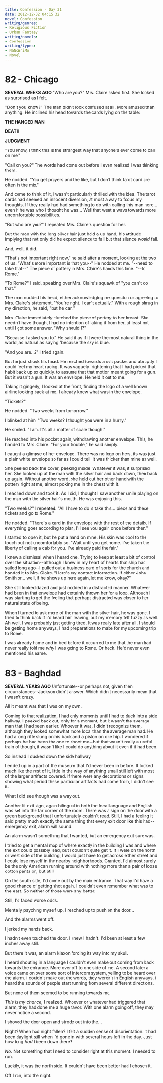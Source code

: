 ```yaml
---
title: Confession - Day 31
date: 2012-12-02 04:15:32
novel: Confession
writing/genres:
- Religious Fiction
- Urban Fantasy
writing/novels:
- Confession
writing/types:
- NaNoWriMo
- Novel
---
```

# 82 - Chicago
**SEVERAL WEEKS AGO**
"Who are you?" Mrs. Claire asked first. She looked as surprised as I felt.

"Don't you know?" The man didn't look confused at all. More amused than anything. He inclined his head towards the cards lying on the table:

<!--more-->

**THE HANGED MAN**

**DEATH**

**JUDGMENT**

"You know, I think this is the strangest way that anyone's ever come to call on me."

"Call on you?" The words had come out before I even realized I was thinking them.

He nodded. "You get prayers and the like, but I don't think tarot card are often in the mix."

And come to think of it, I wasn't particularly thrilled with the idea. The tarot cards had seemed an innocent diversion, at most a way to focus my thoughts. If they really had had something to do with calling this man here... even if he was who I thought he was... Well that went a ways towards more uncomfortable possibilities.

"But who are you?" I repeated Mrs. Claire's question for her.

But the man with the long silver hair just held a up hand, his attitude implying that not only did he expect silence to fall but that silence *would* fall.

And, well, it did.

"That's not important right now," he said after a moment, looking at the two of us. "What's more important is that you--" He nodded at me. "--need to take that--" The piece of pottery in Mrs. Claire's hands this time. "--to Rome."

"To Rome?" I said, speaking over Mrs. Claire's squawk of "you can't do that."

The man nodded his head, either acknowledging my question or agreeing to Mrs. Claire's statement. "You're right. I can't actually." With a rough shrug in my direction, he said, "but he can."

Mrs. Claire immediately clutched the piece of pottery to her breast. She needn't have though, I had no intention of taking it from her, at least not until I got some answer. "Why should I?"

"Because I asked you to." He said it as if it were the most natural thing in the world, as natural as saying 'because the sky is blue'.

"And you are...?" I tried again.

But he just shook his head. He reached towards a suit packet and abruptly I could feel my heart racing. It was vaguely frightening that I had picked that habit back up so quickly, to assume that that motion meant going for a gun. But it wasn't a gun. It was an envelope. He held it out to me.

Taking it gingerly, I looked at the front, finding the logo of a well known airline looking back at me. I already knew what was in the envelope.

"Tickets?"

He nodded. "Two weeks from tomorrow."

I blinked at him. "Two weeks? I thought you were in a hurry."

He smiled. "I am. It's all a matter of scale though."

He reached into his pocket again, withdrawing another envelope. This, he handed to Mrs. Claire. "For your trouble," he said simply.

I caught a glimpse of her envelope. There was no logo on hers, its was just a plain white envelope so far as I could tell. It was thicker than mine as well.

She peeled back the cover, peeking inside. Whatever it was, it surprised her. She looked up at the man with the silver hair and back down, then back up again. Without another word, she held out her other hand with the pottery right at me, almost poking me in the chest with it.

I reached down and took it. As I did, I thought I saw another smile playing on the man with the silver hair's mouth. He was enjoying this.

"Two weeks?" I repeated. "All I have to do is take this... piece and these tickets and go to Rome."

He nodded. "There's a card in the envelope with the rest of the details. If everything goes according to plan, I'll see you again once before then."

I started to open it, but he put a hand on mine. His skin was cool to the touch but not uncomfortably so. "Wait until you get home. I've taken the liberty of calling a cab for you. I've already paid the fair."

I knew a dismissal when I heard one. Trying to keep at least a bit of control over the situation--although I knew in my heart of hearts that ship had sailed long ago--I pulled out a business card of sorts for the church and handed it to Mrs. Claire. "Here's my contact information. If either John Smith or... well, if he shows up here again, let me know, okay?"

She still looked dazed and just nodded in a distracted manner. Whatever had been in that envelope had certainly thrown her for a loop. Although I was starting to get the feeling that perhaps distracted was closer to her natural state of being.

When I turned to ask more of the man with the silver hair, he was gone. I tried to think back if I'd heard him leaving, but my memory felt fuzzy as well. Ah well, I was probably just getting tired. It was really late after all. I should be getting home anyways, I had preparations to make for my upcoming trip to Rome.

I was already home and in bed before it occurred to me that the man had never really told me *why* I was going to Rome. Or heck. He'd never even mentioned his name.
# 83 - Baghdad
**SEVERAL YEARS AGO**
Unfortunate--or perhaps not, given then circumstances--Jackson didn't answer. Which didn't necessarily mean that I wasn't crazy.

All it meant was that I was on my own.

Coming to that realization, I had only moments until I had to duck into a side hallway. I peeked back out, only for a moment, but it wasn't the average man that I had seen earlier. Whoever it was, I didn't recognize them, although they looked somewhat more local than the average man had. He had a long rifle slung on his back and a piston on one hip. I wondered if perhaps he had been the one to shoot me--but that wasn't really a useful train of though, it wasn't like I could do anything about it even if it had been.

So instead I ducked down the side hallway.

I ended up in a part of the museum that I'd never been in before. It looked much like the rest of it, little in the way of anything small still left with most of the larger artifacts covered. If there were any decorations or signs showing what period these particular artifacts had come from, I didn't see it.

What I did see though was a way out.

Another lit exit sign, again bilingual in both the local language and English was set into the far corner of the room. There was a sign on the door with a green background that I unfortunately couldn't read. Still, I had a feeling it said pretty much exactly the same thing that every exit door like this had--emergency exit, alarm will sound.

An alarm wasn't something that I wanted, but an emergency exit sure was.

I tried to get a mental map of where exactly in the building I was and where the exit could possibly lead, but I couldn't quite get it. If I were on the north or west side of the building, I would just have to get across either street and I could lose myself in the nearby neighborhoods. Granted, I'd almost surely be the only American running around with nothing more than a pair of loose cotton pants on, but still.

On the south side, I'd come out by the main entrance. That way I'd have a good chance of getting shot again. I couldn't even remember what was to the east. So neither of those were any better.

Still, I'd faced worse odds.

Mentally psyching myself up, I reached up to push on the door...

And the alarms went off.

I jerked my hands back.

I hadn't even touched the door. I knew I hadn't. I'd been at least a few inches away still.

But there it was, an alarm klaxon forcing its way into my skull.

I heard shouting in a language I couldn't even make out coming from back towards the entrance. More over off to one side of me. A second later a voice came on over some sort of intercom system, yelling to be heard over the alarm. I couldn't make out the words, they weren't in English anyways. I heard the sounds of people start running from several different directions.

But none of them seemed to be running towards me.

*This is my chance,* I realized. Whoever or whatever had triggered that alarm, they had done me a huge favor. With one alarm going off, they may never notice a second.

I shoved the door open and strode out into the...

Night? When had night fallen? I felt a sudden sense of disorientation. It had been daylight still when I'd gone in with several hours left in the day. Just how long *had* I been down there?

*No*. Not something that I need to consider right at this moment. I needed to run.

Luckily, it was the north side. It couldn't have been better had I chosen it.

Off I ran, into the night.